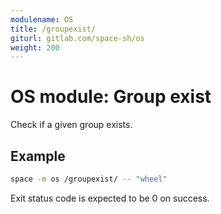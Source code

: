 ```yaml
---
modulename: OS
title: /groupexist/
giturl: gitlab.com/space-sh/os
weight: 200
---
```

# OS module: Group exist

Check if a given group exists.


## Example

```sh
space -m os /groupexist/ -- "wheel"
```

Exit status code is expected to be 0 on success.
